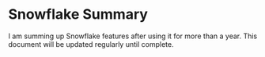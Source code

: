 # Snowflake Summary
I am summing up Snowflake features after using it for more than a year. This document will be updated regularly until complete. 






















